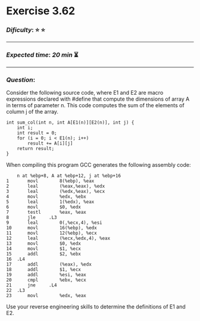 Exercise 3.62
==============

### ***Dificulty***: :star: :star:

---

### ***Expected time***: ***20 min*** :hourglass_flowing_sand:

---

### ***Question***:
Consider the following source code, where E1 and E2 are macro expressions declared with #define that compute the dimensions of array A in terms of parameter n. This code computes the sum of the elements of column j of the array.  

```
int sum_col(int n, int A[E1(n)][E2(n)], int j) {
	int i;
	int result = 0;
	for (i = 0; i < E1(n); i++)
		result += A[i][j]
	return result;
}
```  

When compiling this program GCC generates the following assembly code:  

```
	n at %ebp+8, A at %ebp+12, j at %ebp+16
1		movl		8(%ebp), %eax
2		leal		(%eax,%eax), %edx
3		leal		(%edx,%eax), %ecx
4		movl		%edx, %ebx
5		leal		1(%edx), %eax
6		movl		$0, %edx
7		testl		%eax, %eax
8		jle		.L3
9		leal		0(,%ecx,4), %esi
10		movl		16(%ebp), %edx
11		movl		12(%ebp), %ecx
12		leal		(%ecx,%edx,4), %eax
13		movl		$0, %edx
14		movl		$1, %ecx
15		addl		$2, %ebx
16	.L4
17		addl		(%eax), %edx
18		addl		$1, %ecx
19		addl		%esi, %eax
20		cmpl		%ebx, %ecx
21		jne		.L4
22	.L3
23		movl		%edx, %eax
```  

Use your reverse engineering skills to determine the definitions of E1 and E2.